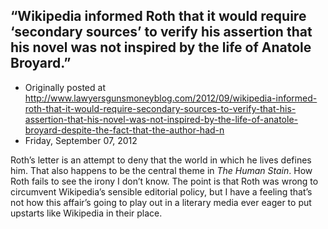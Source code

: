 ## “Wikipedia informed Roth that it would require ‘secondary sources’ to verify his assertion that his novel was not inspired by the life of Anatole Broyard.”

 * Originally posted at http://www.lawyersgunsmoneyblog.com/2012/09/wikipedia-informed-roth-that-it-would-require-secondary-sources-to-verify-that-his-assertion-that-his-novel-was-not-inspired-by-the-life-of-anatole-broyard-despite-the-fact-that-the-author-had-n
 * Friday, September 07, 2012

Roth’s letter is an attempt to deny that the world in which he lives defines him. That also happens to be the central theme in _The Human Stain_. How Roth fails to see the irony I don’t know. The point is that Roth was wrong to circumvent Wikipedia’s sensible editorial policy, but I have a feeling that’s not how this affair’s going to play out in a literary media ever eager to put upstarts like Wikipedia in their place.